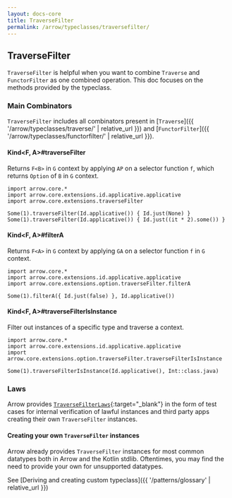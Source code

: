 ```yaml
---
layout: docs-core
title: TraverseFilter
permalink: /arrow/typeclasses/traversefilter/
---
```


## TraverseFilter




`TraverseFilter` is helpful when you want to combine `Traverse` and `FunctorFilter` as one combined operation.
This doc focuses on the methods provided by the typeclass.

### Main Combinators

`TraverseFilter` includes all combinators present in [`Traverse`]({{ '/arrow/typeclasses/traverse/' | relative_url }})
and [`FunctorFilter`]({{ '/arrow/typeclasses/functorfilter/' | relative_url }}).

#### Kind<F, A>#traverseFilter

Returns `F<B>` in `G` context by applying `AP` on a selector function `f`, which returns `Option` of `B` in `G` context.

```kotlin:ank
import arrow.core.*
import arrow.core.extensions.id.applicative.applicative
import arrow.core.extensions.traverseFilter

Some(1).traverseFilter(Id.applicative()) { Id.just(None) }
Some(1).traverseFilter(Id.applicative()) { Id.just((it * 2).some()) }
```

#### Kind<F, A>#filterA

Returns `F<A>` in `G` context by applying `GA` on a selector function `f` in `G` context.

```kotlin:ank
import arrow.core.*
import arrow.core.extensions.id.applicative.applicative
import arrow.core.extensions.option.traverseFilter.filterA

Some(1).filterA({ Id.just(false) }, Id.applicative())
```

#### Kind<F, A>#traverseFilterIsInstance

Filter out instances of a specific type and traverse a context.

```kotlin:ank
import arrow.core.*
import arrow.core.extensions.id.applicative.applicative
import arrow.core.extensions.option.traverseFilter.traverseFilterIsInstance

Some(1).traverseFilterIsInstance(Id.applicative(), Int::class.java)
```

### Laws

Arrow provides [`TraverseFilterLaws`][travers_filter_laws_source]{:target="_blank"} in the form of test cases for internal verification of lawful instances and third party apps creating their own `TraverseFilter` instances.

#### Creating your own `TraverseFilter` instances

Arrow already provides `TraverseFilter` instances for most common datatypes both in Arrow and the Kotlin stdlib.
Oftentimes, you may find the need to provide your own for unsupported datatypes.

See [Deriving and creating custom typeclass]({{ '/patterns/glossary' | relative_url }})

[travers_filter_laws_source]: https://github.com/arrow-kt/arrow-core/blob/master/arrow-core-test/src/main/kotlin/arrow/core/test/laws/TraverseFilterLaws.kt
